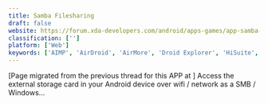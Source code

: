 ```yaml
---
title: Samba Filesharing
draft: false 
website: https://forum.xda-developers.com/android/apps-games/app-samba-filesharing-server-android-t2803452
classification: ['']
platform: ['Web']
keywords: ['AIMP', 'AirDroid', 'AirMore', 'Droid Explorer', 'HiSuite', 'Identified Caller', 'Mobizen', 'Multisync', 'MyPhoneExplorer', 'Pulsar Music Player', 'Pushbullet', 'Samsung DeX', 'Samsung Music', 'Sync.ME', 'Wammu', 'WhosCall', 'Winamp', 'Wondershare MobileGo', 'doubleTwist']
---
```

[Page migrated from the previous thread for this APP at  ] Access the external storage card in your Android device over wifi / network as a SMB / Windows…